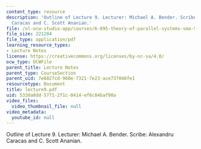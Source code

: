 ```yaml
---
content_type: resource
description: 'Outline of Lecture 9. Lecturer: Michael A. Bender. Scribe: Alexandru
  Caracas and C. Scott Ananian.'
file: /ol-ocw-studio-app/courses/6-895-theory-of-parallel-systems-sma-5509-fall-2003/533da8dd57712f1c0414ef6c84baf90a_lecture9.pdf
file_size: 221284
file_type: application/pdf
learning_resource_types:
- Lecture Notes
license: https://creativecommons.org/licenses/by-nc-sa/4.0/
ocw_type: OCWFile
parent_title: Lecture Notes
parent_type: CourseSection
parent_uid: 7e6827cd-960e-7321-7e23-ace737046fe1
resourcetype: Document
title: lecture9.pdf
uid: 533da8dd-5771-2f1c-0414-ef6c84baf90a
video_files:
  video_thumbnail_file: null
video_metadata:
  youtube_id: null
---
```

Outline of Lecture 9. Lecturer: Michael A. Bender. Scribe: Alexandru Caracas and C. Scott Ananian.